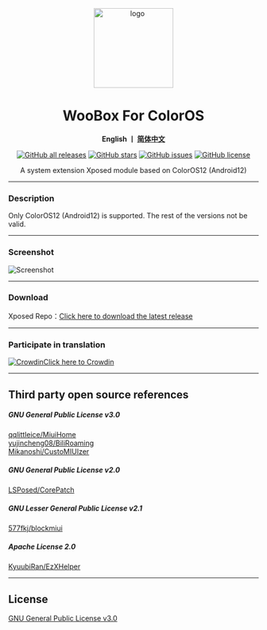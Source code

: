 <div align="center">
   <img width="160" src="https://raw.githubusercontent.com/Simplicity-Team/WooBoxForColorOS/main/doc/ic_launcher.png" alt="logo">
   <h1>WooBox For ColorOS</h1>
   <p>
       <b>English  丨 <a href="https://github.com/Simplicity-Team/WooBoxForColorOS/blob/main/README.md">简体中文</a></b>
    </p>
   <a href="https://github.com/Xposed-Modules-Repo/wooboxforredmagicos/releases"><img alt="GitHub all releases" src="https://img.shields.io/github/downloads/Xposed-Modules-Repo/wooboxforredmagicos/total?label=Downloads"></a>
   <a href="https://github.com/Simplicity-Team/WooBoxForColorOS/stargazers"><img alt="GitHub stars" src="https://img.shields.io/github/stars/Simplicity-Team/WooBoxForColorOS"></a>
   <a href="https://github.com/Simplicity-Team/WooBoxForColorOS/issues"><img alt="GitHub issues" src="https://img.shields.io/github/issues/Simplicity-Team/WooBoxForColorOS"></a>
   <a href="https://github.com/Simplicity-Team/WooBoxForColorOS/blob/main/LICENSE"><img alt="GitHub license" src="https://img.shields.io/github/license/Simplicity-Team/WooBoxForColorOS"></a>
   <p>A system extension Xposed module based on ColorOS12 (Android12) </p>
</div>

---

### Description

Only ColorOS12 (Android12) is supported. The rest of the versions not be valid.  

---

### Screenshot
![Screenshot](https://raw.githubusercontent.com/Simplicity-Team/WooBoxForColorOS/main/doc/en.jpg)  

---

### Download

Xposed Repo：[Click here to download the latest release](https://github.com/Xposed-Modules-Repo/wooboxforredmagicos/releases)  


---

### Participate in translation
[![Crowdin](https://badges.crowdin.net/simplicitytools/localized.svg)](https://crowdin.com/project/simplicitytools)[Click here to Crowdin](https://crowdin.com/project/simplicitytools)

---

## Third party open source references
##### GNU General Public License v3.0
[qqlittleice/MiuiHome](https://github.com/qqlittleice/MiuiHome)  
[yujincheng08/BiliRoaming](https://github.com/yujincheng08/BiliRoaming)  
[Mikanoshi/CustoMIUIzer](https://code.highspec.ru/Mikanoshi/CustoMIUIzer)
##### GNU General Public License v2.0
[LSPosed/CorePatch](https://github.com/LSPosed/CorePatch)  
##### GNU Lesser General Public License v2.1
[577fkj/blockmiui](https://github.com/577fkj/blockmiui)
##### Apache License 2.0
[KyuubiRan/EzXHelper](https://github.com/KyuubiRan/EzXHelper)

---

## License
[GNU General Public License v3.0](https://github.com/Simplicity-Team/WooBoxForColorOS/blob/main/LICENSE)
